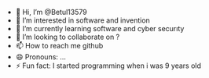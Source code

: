- 👋 Hi, I’m @Betul13579
- 👀 I’m interested in software and invention
- 🌱 I’m currently learning software and cyber securıty
- 💞️ I’m looking to collaborate on ?
- 📫 How to reach me github
- 😄 Pronouns: ...
- ⚡ Fun fact: I started programming when i was 9 years old

<!---
Betul13579/Betul13579 is a ✨ special ✨ repository because its `README.md` (this file) appears on your GitHub profile.
You can click the Preview link to take a look at your changes.
--->
